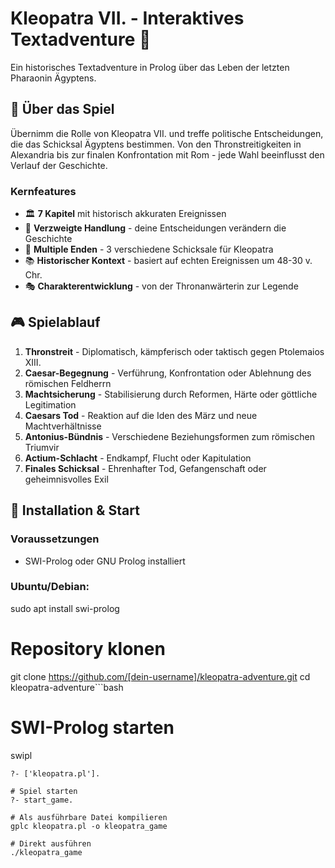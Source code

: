 # Kleopatra VII. - Interaktives Textadventure 🏺

Ein historisches Textadventure in Prolog über das Leben der letzten Pharaonin Ägyptens.

## 📖 Über das Spiel

Übernimm die Rolle von Kleopatra VII. und treffe politische Entscheidungen, die das Schicksal Ägyptens bestimmen. Von den Thronstreitigkeiten in Alexandria bis zur finalen Konfrontation mit Rom - jede Wahl beeinflusst den Verlauf der Geschichte.

### Kernfeatures
- 🏛️ **7 Kapitel** mit historisch akkuraten Ereignissen
- 🔀 **Verzweigte Handlung** - deine Entscheidungen verändern die Geschichte
- 👑 **Multiple Enden** - 3 verschiedene Schicksale für Kleopatra
- 📚 **Historischer Kontext** - basiert auf echten Ereignissen um 48-30 v. Chr.
- 🎭 **Charakterentwicklung** - von der Thronanwärterin zur Legende

## 🎮 Spielablauf

1. **Thronstreit** - Diplomatisch, kämpferisch oder taktisch gegen Ptolemaios XIII.
2. **Caesar-Begegnung** - Verführung, Konfrontation oder Ablehnung des römischen Feldherrn
3. **Machtsicherung** - Stabilisierung durch Reformen, Härte oder göttliche Legitimation
4. **Caesars Tod** - Reaktion auf die Iden des März und neue Machtverhältnisse
5. **Antonius-Bündnis** - Verschiedene Beziehungsformen zum römischen Triumvir
6. **Actium-Schlacht** - Endkampf, Flucht oder Kapitulation
7. **Finales Schicksal** - Ehrenhafter Tod, Gefangenschaft oder geheimnisvolles Exil

## 🚀 Installation & Start

### Voraussetzungen
- SWI-Prolog oder GNU Prolog installiert

### Ubuntu/Debian:

sudo apt install swi-prolog

# Repository klonen
git clone https://github.com/[dein-username]/kleopatra-adventure.git
cd kleopatra-adventure```bash

# SWI-Prolog starten
swipl

```bash# In Prolog: Datei laden
?- ['kleopatra.pl'].

# Spiel starten
?- start_game.

# Als ausführbare Datei kompilieren
gplc kleopatra.pl -o kleopatra_game

# Direkt ausführen
./kleopatra_game
